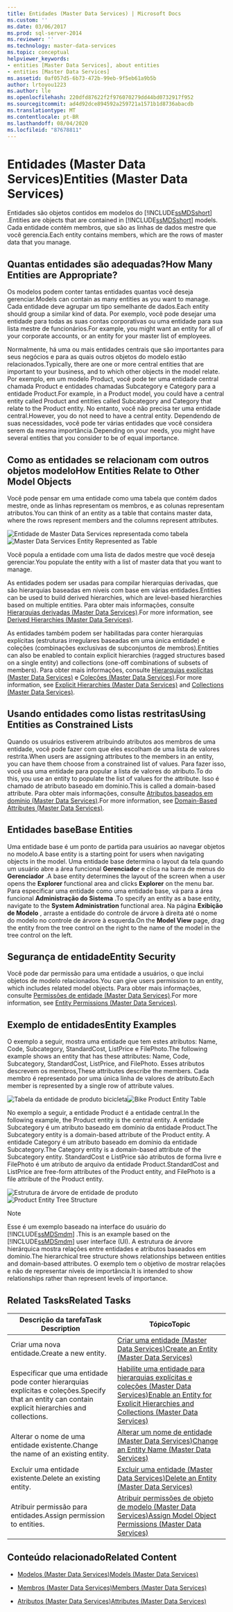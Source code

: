 ```yaml
---
title: Entidades (Master Data Services) | Microsoft Docs
ms.custom: ''
ms.date: 03/06/2017
ms.prod: sql-server-2014
ms.reviewer: ''
ms.technology: master-data-services
ms.topic: conceptual
helpviewer_keywords:
- entities [Master Data Services], about entities
- entities [Master Data Services]
ms.assetid: 0af057d5-6b73-472b-99eb-9f5eb61a9b5b
author: lrtoyou1223
ms.author: lle
ms.openlocfilehash: 220dfd87622f2f976070279dd44bd0732917f952
ms.sourcegitcommit: ad4d92dce894592a259721a1571b1d8736abacdb
ms.translationtype: MT
ms.contentlocale: pt-BR
ms.lasthandoff: 08/04/2020
ms.locfileid: "87678811"
---
```

# <a name="entities-master-data-services"></a><span data-ttu-id="dd034-102">Entidades (Master Data Services)</span><span class="sxs-lookup"><span data-stu-id="dd034-102">Entities (Master Data Services)</span></span>
  <span data-ttu-id="dd034-103">Entidades são objetos contidos em modelos do [!INCLUDE[ssMDSshort](../includes/ssmdsshort-md.md)] .</span><span class="sxs-lookup"><span data-stu-id="dd034-103">Entities are objects that are contained in [!INCLUDE[ssMDSshort](../includes/ssmdsshort-md.md)] models.</span></span> <span data-ttu-id="dd034-104">Cada entidade contém membros, que são as linhas de dados mestre que você gerencia.</span><span class="sxs-lookup"><span data-stu-id="dd034-104">Each entity contains members, which are the rows of master data that you manage.</span></span>  
  
## <a name="how-many-entities-are-appropriate"></a><span data-ttu-id="dd034-105">Quantas entidades são adequadas?</span><span class="sxs-lookup"><span data-stu-id="dd034-105">How Many Entities are Appropriate?</span></span>  
 <span data-ttu-id="dd034-106">Os modelos podem conter tantas entidades quantas você deseja gerenciar.</span><span class="sxs-lookup"><span data-stu-id="dd034-106">Models can contain as many entities as you want to manage.</span></span> <span data-ttu-id="dd034-107">Cada entidade deve agrupar um tipo semelhante de dados.</span><span class="sxs-lookup"><span data-stu-id="dd034-107">Each entity should group a similar kind of data.</span></span> <span data-ttu-id="dd034-108">Por exemplo, você pode desejar uma entidade para todas as suas contas corporativas ou uma entidade para sua lista mestre de funcionários.</span><span class="sxs-lookup"><span data-stu-id="dd034-108">For example, you might want an entity for all of your corporate accounts, or an entity for your master list of employees.</span></span>  
  
 <span data-ttu-id="dd034-109">Normalmente, há uma ou mais entidades centrais que são importantes para seus negócios e para as quais outros objetos do modelo estão relacionados.</span><span class="sxs-lookup"><span data-stu-id="dd034-109">Typically, there are one or more central entities that are important to your business, and to which other objects in the model relate.</span></span> <span data-ttu-id="dd034-110">Por exemplo, em um modelo Product, você pode ter uma entidade central chamada Product e entidades chamadas Subcategory e Category para a entidade Product.</span><span class="sxs-lookup"><span data-stu-id="dd034-110">For example, in a Product model, you could have a central entity called Product and entities called Subcategory and Category that relate to the Product entity.</span></span> <span data-ttu-id="dd034-111">No entanto, você não precisa ter uma entidade central.</span><span class="sxs-lookup"><span data-stu-id="dd034-111">However, you do not need to have a central entity.</span></span> <span data-ttu-id="dd034-112">Dependendo de suas necessidades, você pode ter várias entidades que você considera serem da mesma importância.</span><span class="sxs-lookup"><span data-stu-id="dd034-112">Depending on your needs, you might have several entities that you consider to be of equal importance.</span></span>  
  
## <a name="how-entities-relate-to-other-model-objects"></a><span data-ttu-id="dd034-113">Como as entidades se relacionam com outros objetos modelo</span><span class="sxs-lookup"><span data-stu-id="dd034-113">How Entities Relate to Other Model Objects</span></span>  
 <span data-ttu-id="dd034-114">Você pode pensar em uma entidade como uma tabela que contém dados mestre, onde as linhas representam os membros, e as colunas representam atributos.</span><span class="sxs-lookup"><span data-stu-id="dd034-114">You can think of an entity as a table that contains master data, where the rows represent members and the columns represent attributes.</span></span>  
  
 <span data-ttu-id="dd034-115">![Entidade de Master Data Services representada como tabela](../../2014/master-data-services/media/mds-conc-entity-table.gif "Entidade de Master Data Services representada como tabela")</span><span class="sxs-lookup"><span data-stu-id="dd034-115">![Master Data Services Entity Represented as Table](../../2014/master-data-services/media/mds-conc-entity-table.gif "Master Data Services Entity Represented as Table")</span></span>  
  
 <span data-ttu-id="dd034-116">Você popula a entidade com uma lista de dados mestre que você deseja gerenciar.</span><span class="sxs-lookup"><span data-stu-id="dd034-116">You populate the entity with a list of master data that you want to manage.</span></span>  
  
 <span data-ttu-id="dd034-117">As entidades podem ser usadas para compilar hierarquias derivadas, que são hierarquias baseadas em níveis com base em várias entidades.</span><span class="sxs-lookup"><span data-stu-id="dd034-117">Entities can be used to build derived hierarchies, which are level-based hierarchies based on multiple entities.</span></span> <span data-ttu-id="dd034-118">Para obter mais informações, consulte [Hierarquias derivadas &#40;Master Data Services&#41;](derived-hierarchies-master-data-services.md).</span><span class="sxs-lookup"><span data-stu-id="dd034-118">For more information, see [Derived Hierarchies &#40;Master Data Services&#41;](derived-hierarchies-master-data-services.md).</span></span>  
  
 <span data-ttu-id="dd034-119">As entidades também podem ser habilitadas para conter hierarquias explícitas (estruturas irregulares baseadas em uma única entidade) e coleções (combinações exclusivas de subconjuntos de membros).</span><span class="sxs-lookup"><span data-stu-id="dd034-119">Entities can also be enabled to contain explicit hierarchies (ragged structures based on a single entity) and collections (one-off combinations of subsets of members).</span></span> <span data-ttu-id="dd034-120">Para obter mais informações, consulte [Hierarquias explícitas &#40;Master Data Services&#41;](../../2014/master-data-services/explicit-hierarchies-master-data-services.md) e [Coleções &#40;Master Data Services&#41;](../../2014/master-data-services/collections-master-data-services.md).</span><span class="sxs-lookup"><span data-stu-id="dd034-120">For more information, see [Explicit Hierarchies &#40;Master Data Services&#41;](../../2014/master-data-services/explicit-hierarchies-master-data-services.md) and [Collections &#40;Master Data Services&#41;](../../2014/master-data-services/collections-master-data-services.md).</span></span>  
  
## <a name="using-entities-as-constrained-lists"></a><span data-ttu-id="dd034-121">Usando entidades como listas restritas</span><span class="sxs-lookup"><span data-stu-id="dd034-121">Using Entities as Constrained Lists</span></span>  
 <span data-ttu-id="dd034-122">Quando os usuários estiverem atribuindo atributos aos membros de uma entidade, você pode fazer com que eles escolham de uma lista de valores restrita.</span><span class="sxs-lookup"><span data-stu-id="dd034-122">When users are assigning attributes to the members in an entity, you can have them choose from a constrained list of values.</span></span> <span data-ttu-id="dd034-123">Para fazer isso, você usa uma entidade para popular a lista de valores do atributo.</span><span class="sxs-lookup"><span data-stu-id="dd034-123">To do this, you use an entity to populate the list of values for the attribute.</span></span> <span data-ttu-id="dd034-124">Isso é chamado de atributo baseado em domínio.</span><span class="sxs-lookup"><span data-stu-id="dd034-124">This is called a domain-based attribute.</span></span> <span data-ttu-id="dd034-125">Para obter mais informações, consulte [Atributos baseados em domínio &#40;Master Data Services&#41;](../../2014/master-data-services/domain-based-attributes-master-data-services.md).</span><span class="sxs-lookup"><span data-stu-id="dd034-125">For more information, see [Domain-Based Attributes &#40;Master Data Services&#41;](../../2014/master-data-services/domain-based-attributes-master-data-services.md).</span></span>  
  
## <a name="base-entities"></a><span data-ttu-id="dd034-126">Entidades base</span><span class="sxs-lookup"><span data-stu-id="dd034-126">Base Entities</span></span>  
 <span data-ttu-id="dd034-127">Uma entidade base é um ponto de partida para usuários ao navegar objetos no modelo.</span><span class="sxs-lookup"><span data-stu-id="dd034-127">A base entity is a starting point for users when navigating objects in the model.</span></span> <span data-ttu-id="dd034-128">Uma entidade base determina o layout da tela quando um usuário abre a área funcional **Gerenciador** e clica na barra de menus do **Gerenciador** .</span><span class="sxs-lookup"><span data-stu-id="dd034-128">A base entity determines the layout of the screen when a user opens the **Explorer** functional area and clicks **Explorer** on the menu bar.</span></span> <span data-ttu-id="dd034-129">Para especificar uma entidade como uma entidade base, vá para a área funcional **Administração do Sistema** .</span><span class="sxs-lookup"><span data-stu-id="dd034-129">To specify an entity as a base entity, navigate to the **System Administration** functional area.</span></span> <span data-ttu-id="dd034-130">Na página **Exibição de Modelo** , arraste a entidade do controle de árvore à direita até o nome do modelo no controle de árvore à esquerda.</span><span class="sxs-lookup"><span data-stu-id="dd034-130">On the **Model View** page, drag the entity from the tree control on the right to the name of the model in the tree control on the left.</span></span>  
  
## <a name="entity-security"></a><span data-ttu-id="dd034-131">Segurança de entidade</span><span class="sxs-lookup"><span data-stu-id="dd034-131">Entity Security</span></span>  
 <span data-ttu-id="dd034-132">Você pode dar permissão para uma entidade a usuários, o que inclui objetos de modelo relacionados.</span><span class="sxs-lookup"><span data-stu-id="dd034-132">You can give users permission to an entity, which includes related model objects.</span></span> <span data-ttu-id="dd034-133">Para obter mais informações, consulte [Permissões de entidade &#40;Master Data Services&#41;](../../2014/master-data-services/entity-permissions-master-data-services.md).</span><span class="sxs-lookup"><span data-stu-id="dd034-133">For more information, see [Entity Permissions &#40;Master Data Services&#41;](../../2014/master-data-services/entity-permissions-master-data-services.md).</span></span>  
  
## <a name="entity-examples"></a><span data-ttu-id="dd034-134">Exemplo de entidades</span><span class="sxs-lookup"><span data-stu-id="dd034-134">Entity Examples</span></span>  
 <span data-ttu-id="dd034-135">O exemplo a seguir, mostra uma entidade que tem estes atributos: Name, Code, Subcategory, StandardCost, ListPrice e FilePhoto.</span><span class="sxs-lookup"><span data-stu-id="dd034-135">The following example shows an entity that has these attributes: Name, Code, Subcategory, StandardCost, ListPrice, and FilePhoto.</span></span> <span data-ttu-id="dd034-136">Esses atributos descrevem os membros,</span><span class="sxs-lookup"><span data-stu-id="dd034-136">These attributes describe the members.</span></span> <span data-ttu-id="dd034-137">Cada membro é representado por uma única linha de valores de atributo.</span><span class="sxs-lookup"><span data-stu-id="dd034-137">Each member is represented by a single row of attribute values.</span></span>  
  
 <span data-ttu-id="dd034-138">![Tabela da entidade de produto bicicleta](../../2014/master-data-services/media/mds-conc-entity-table-w-data.gif "Tabela da entidade de produto bicicleta")</span><span class="sxs-lookup"><span data-stu-id="dd034-138">![Bike Product Entity Table](../../2014/master-data-services/media/mds-conc-entity-table-w-data.gif "Bike Product Entity Table")</span></span>  
  
 <span data-ttu-id="dd034-139">No exemplo a seguir, a entidade Product é a entidade central.</span><span class="sxs-lookup"><span data-stu-id="dd034-139">In the following example, the Product entity is the central entity.</span></span> <span data-ttu-id="dd034-140">A entidade Subcategory é um atributo baseado em domínio da entidade Product.</span><span class="sxs-lookup"><span data-stu-id="dd034-140">The Subcategory entity is a domain-based attribute of the Product entity.</span></span> <span data-ttu-id="dd034-141">A entidade Category é um atributo baseado em domínio da entidade Subcategory.</span><span class="sxs-lookup"><span data-stu-id="dd034-141">The Category entity is a domain-based attribute of the Subcategory entity.</span></span> <span data-ttu-id="dd034-142">StandardCost e ListPrice são atributos de forma livre e FilePhoto é um atributo de arquivo da entidade Product.</span><span class="sxs-lookup"><span data-stu-id="dd034-142">StandardCost and ListPrice are free-form attributes of the Product entity, and FilePhoto is a file attribute of the Product entity.</span></span>  
  
 <span data-ttu-id="dd034-143">![Estrutura de árvore de entidade de produto](../../2014/master-data-services/media/mds-conc-entity-ui.gif "Estrutura de árvore de entidade de produto")</span><span class="sxs-lookup"><span data-stu-id="dd034-143">![Product Entity Tree Structure](../../2014/master-data-services/media/mds-conc-entity-ui.gif "Product Entity Tree Structure")</span></span>  
  
> [!NOTE]  
>  <span data-ttu-id="dd034-144">Esse é um exemplo baseado na interface do usuário do [!INCLUDE[ssMDSmdm](../includes/ssmdsmdm-md.md)] .</span><span class="sxs-lookup"><span data-stu-id="dd034-144">This is an example based on the [!INCLUDE[ssMDSmdm](../includes/ssmdsmdm-md.md)] user interface (UI).</span></span> <span data-ttu-id="dd034-145">A estrutura de árvore hierárquica mostra relações entre entidades e atributos baseados em domínio.</span><span class="sxs-lookup"><span data-stu-id="dd034-145">The hierarchical tree structure shows relationships between entities and domain-based attributes.</span></span> <span data-ttu-id="dd034-146">O exemplo tem o objetivo de mostrar relações e não de representar níveis de importância.</span><span class="sxs-lookup"><span data-stu-id="dd034-146">It is intended to show relationships rather than represent levels of importance.</span></span>  
  
## <a name="related-tasks"></a><span data-ttu-id="dd034-147">Related Tasks</span><span class="sxs-lookup"><span data-stu-id="dd034-147">Related Tasks</span></span>  
  
|<span data-ttu-id="dd034-148">Descrição da tarefa</span><span class="sxs-lookup"><span data-stu-id="dd034-148">Task Description</span></span>|<span data-ttu-id="dd034-149">Tópico</span><span class="sxs-lookup"><span data-stu-id="dd034-149">Topic</span></span>|  
|----------------------|-----------|  
|<span data-ttu-id="dd034-150">Criar uma nova entidade.</span><span class="sxs-lookup"><span data-stu-id="dd034-150">Create a new entity.</span></span>|[<span data-ttu-id="dd034-151">Criar uma entidade &#40;Master Data Services&#41;</span><span class="sxs-lookup"><span data-stu-id="dd034-151">Create an Entity &#40;Master Data Services&#41;</span></span>](../../2014/master-data-services/create-an-entity-master-data-services.md)|  
|<span data-ttu-id="dd034-152">Especificar que uma entidade pode conter hierarquias explícitas e coleções.</span><span class="sxs-lookup"><span data-stu-id="dd034-152">Specify that an entity can contain explicit hierarchies and collections.</span></span>|[<span data-ttu-id="dd034-153">Habilite uma entidade para hierarquias explícitas e coleções &#40;Master Data Services&#41;</span><span class="sxs-lookup"><span data-stu-id="dd034-153">Enable an Entity for Explicit Hierarchies and Collections &#40;Master Data Services&#41;</span></span>](../../2014/master-data-services/enable-an-entity-for-explicit-hierarchies-and-collections-master-data-services.md)|  
|<span data-ttu-id="dd034-154">Alterar o nome de uma entidade existente.</span><span class="sxs-lookup"><span data-stu-id="dd034-154">Change the name of an existing entity.</span></span>|[<span data-ttu-id="dd034-155">Alterar um nome de entidade &#40;Master Data Services&#41;</span><span class="sxs-lookup"><span data-stu-id="dd034-155">Change an Entity Name &#40;Master Data Services&#41;</span></span>](edit-an-entity-master-data-services.md)|  
|<span data-ttu-id="dd034-156">Excluir uma entidade existente.</span><span class="sxs-lookup"><span data-stu-id="dd034-156">Delete an existing entity.</span></span>|[<span data-ttu-id="dd034-157">Excluir uma entidade &#40;Master Data Services&#41;</span><span class="sxs-lookup"><span data-stu-id="dd034-157">Delete an Entity &#40;Master Data Services&#41;</span></span>](../../2014/master-data-services/delete-an-entity-master-data-services.md)|  
|<span data-ttu-id="dd034-158">Atribuir permissão para entidades.</span><span class="sxs-lookup"><span data-stu-id="dd034-158">Assign permission to entities.</span></span>|[<span data-ttu-id="dd034-159">Atribuir permissões de objeto de modelo &#40;Master Data Services&#41;</span><span class="sxs-lookup"><span data-stu-id="dd034-159">Assign Model Object Permissions &#40;Master Data Services&#41;</span></span>](../../2014/master-data-services/assign-model-object-permissions-master-data-services.md)|  
  
## <a name="related-content"></a><span data-ttu-id="dd034-160">Conteúdo relacionado</span><span class="sxs-lookup"><span data-stu-id="dd034-160">Related Content</span></span>  
  
-   [<span data-ttu-id="dd034-161">Modelos &#40;Master Data Services&#41;</span><span class="sxs-lookup"><span data-stu-id="dd034-161">Models &#40;Master Data Services&#41;</span></span>](../../2014/master-data-services/models-master-data-services.md)  
  
-   [<span data-ttu-id="dd034-162">Membros &#40;Master Data Services&#41;</span><span class="sxs-lookup"><span data-stu-id="dd034-162">Members &#40;Master Data Services&#41;</span></span>](../../2014/master-data-services/members-master-data-services.md)  
  
-   [<span data-ttu-id="dd034-163">Atributos &#40;Master Data Services&#41;</span><span class="sxs-lookup"><span data-stu-id="dd034-163">Attributes &#40;Master Data Services&#41;</span></span>](../../2014/master-data-services/attributes-master-data-services.md)  
  
  
